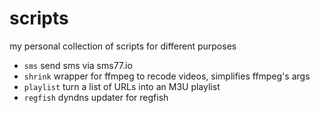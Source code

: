 # scripts
my personal collection of scripts for different purposes

- `sms` send sms via sms77.io
- `shrink` wrapper for ffmpeg to recode videos, simplifies ffmpeg's args
- `playlist` turn a list of URLs into an M3U playlist
- `regfish` dyndns updater for regfish
